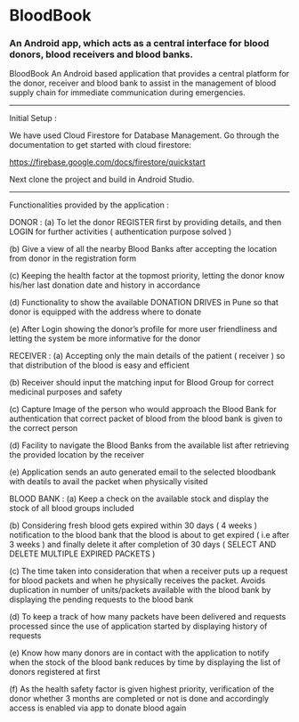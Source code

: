 # BloodBook
### An Android app, which acts as a central interface for blood donors, blood receivers and blood banks.

BloodBook
An Android based application that provides a central platform for the donor, receiver and blood bank to assist in the management of blood supply chain for immediate communication during emergencies.

---
Initial Setup :

We have used Cloud Firestore for Database Management. Go through the documentation to get started with cloud firestore:

https://firebase.google.com/docs/firestore/quickstart

Next clone the project and build in Android Studio.

--- 
Functionalities provided by the application :

DONOR :
(a) To let the donor REGISTER first by providing details, and then LOGIN for further activities ( authentication purpose solved )

(b) Give a view of all the nearby Blood Banks after accepting the location from donor in the registration form

(c) Keeping the health factor at the topmost priority, letting the donor know his/her last donation date and history in accordance

(d) Functionality to show the available DONATION DRIVES in Pune so that donor is equipped with the address where to donate

(e) After Login showing the donor’s profile for more user friendliness and letting the system be more informative for the donor

RECEIVER :
(a) Accepting only the main details of the patient ( receiver ) so that distribution of the blood is easy and efficient

(b) Receiver should input the matching input for Blood Group for correct medicinal purposes and safety

(c) Capture Image of the person who would approach the Blood Bank for authentication that correct packet of blood from the blood bank is given to the correct person

(d) Facility to navigate the Blood Banks from the available list after retrieving the provided location by the receiver

(e) Application sends an auto generated email to the selected bloodbank with deatils to avail the packet when physically visited

BLOOD BANK :
(a) Keep a check on the available stock and display the stock of all blood groups included

(b) Considering fresh blood gets expired within 30 days ( 4 weeks ) notification to the blood bank that the blood is about to get expired ( i.e after 3 weeks ) and finally delete it after completion of 30 days ( SELECT AND DELETE MULTIPLE EXPIRED PACKETS )

(c) The time taken into consideration that when a receiver puts up a request for blood packets and when he physically receives the packet. Avoids duplication in number of units/packets available with the blood bank by displaying the pending requests to the blood bank

(d) To keep a track of how many packets have been delivered and requests processed since the use of application started by displaying history of requests

(e) Know how many donors are in contact with the application to notify when the stock of the blood bank reduces by time by displaying the list of donors registered at first

(f) As the health safety factor is given highest priority, verification of the donor whether 3 months are completed or not is done and accordingly access is enabled via app to donate blood again

